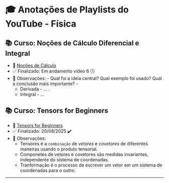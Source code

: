 # 🎓 Anotações de Playlists do YouTube - Física

## 📚 Curso: Noções de Cálculo Diferencial e Integral
- 📌 [Noções de Cálculo](https://www.youtube.com/playlist?list=PLV2ClAMG4tOiMNZFvRjuYuzf8-3Eye1F7)
- ✅ Finalizado: Em andamento vídeo 6 :clock3:
- 📝 Observações: - Qual foi a ideia central? Qual exemplo foi usado? Qual a conclusão mais importante? -
  - Derivada - ... .
  - Integral - ...
    
## 📚 Curso: Tensors for Beginners
- 📌 [Tensors for Beginners](https://www.youtube.com/playlist?list=PLJHszsWbB6hrkmmq57lX8BV-o-YIOFsiG)
- ✅ Finalizado: 20/08/2025 :heavy_check_mark:
- 📝 Observações:
  - Tensores é a ` combinação ` de *vetores* e *covetores* de diferentes maneiras usando o produto tensorial.
  - Componetes de vetores e covetores são medidas  invariantes, independente do sistema de coordenadas.
  - Tranformação é o processo de escrever um vetor em um sistema de coordenadas para o outro. 
---
